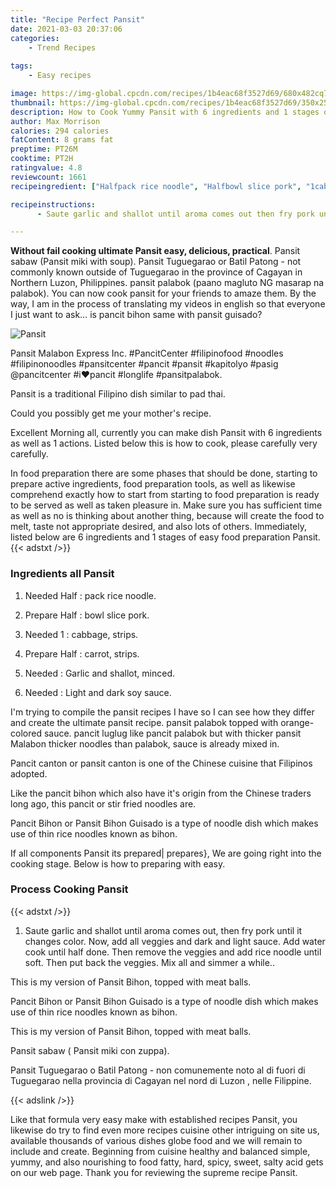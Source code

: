 ```yaml
---
title: "Recipe Perfect Pansit"
date: 2021-03-03 20:37:06
categories:
    - Trend Recipes
    
tags:
    - Easy recipes

image: https://img-global.cpcdn.com/recipes/1b4eac68f3527d69/680x482cq70/pansit-recipe-main-photo.jpg
thumbnail: https://img-global.cpcdn.com/recipes/1b4eac68f3527d69/350x250cq70/pansit-recipe-main-photo.jpg
description: How to Cook Yummy Pansit with 6 ingredients and 1 stages of easy cooking.
author: Max Morrison
calories: 294 calories
fatContent: 8 grams fat
preptime: PT26M
cooktime: PT2H
ratingvalue: 4.8
reviewcount: 1661
recipeingredient: ["Halfpack rice noodle", "Halfbowl slice pork", "1cabbage strips", "Halfcarrot strips", "Garlic and shallot minced", "Light and dark soy sauce"]

recipeinstructions: 
      - Saute garlic and shallot until aroma comes out then fry pork until it changes color Now add all veggies and dark and light sauce Add water cook until half done Then remove the veggies and add rice noodle until soft Then put back the veggies Mix all and simmer a while

---
```




**Without fail cooking ultimate Pansit easy, delicious, practical**. Pansit sabaw (Pansit miki with soup). Pansit Tuguegarao or Batil Patong - not commonly known outside of Tuguegarao in the province of Cagayan in Northern Luzon, Philippines. pansit palabok (paano magluto NG masarap na palabok). You can now cook pansit for your friends to amaze them. By the way, I am in the process of translating my videos in english so that everyone I just want to ask… is pancit bihon same with pansit guisado?


![Pansit](https://img-global.cpcdn.com/recipes/1b4eac68f3527d69/680x482cq70/pansit-recipe-main-photo.jpg "Pansit")



Pansit Malabon Express Inc. #PancitCenter #filipinofood #noodles #filipinonoodles #pansitcenter #pancit #pansit #kapitolyo #pasig @pancitcenter #i❤pancit #longlife #pansitpalabok.

Pansit is a traditional Filipino dish similar to pad thai.

Could you possibly get me your mother&#39;s recipe.


Excellent Morning all, currently you can make dish Pansit with 6 ingredients as well as 1 actions. Listed below this is how to cook, please carefully very carefully.

In food preparation there are some phases that should be done, starting to prepare active ingredients, food preparation tools, as well as likewise comprehend exactly how to start from starting to food preparation is ready to be served as well as taken pleasure in. Make sure you has sufficient time as well as no is thinking about another thing, because will create the food to melt, taste not appropriate desired, and also lots of others. Immediately, listed below are 6 ingredients and 1 stages of easy food preparation Pansit.
{{< adstxt />}}

### Ingredients all Pansit


1. Needed Half : pack rice noodle.

1. Prepare Half : bowl slice pork.

1. Needed 1 : cabbage, strips.

1. Prepare Half : carrot, strips.

1. Needed  : Garlic and shallot, minced.

1. Needed  : Light and dark soy sauce.


I&#39;m trying to compile the pansit recipes I have so I can see how they differ and create the ultimate pansit recipe. pansit palabok topped with orange-colored sauce. pancit luglug like pancit palabok but with thicker pansit Malabon thicker noodles than palabok, sauce is already mixed in.

Pancit canton or pansit canton is one of the Chinese cuisine that Filipinos adopted.

Like the pancit bihon which also have it&#39;s origin from the Chinese traders long ago, this pancit or stir fried noodles are.

Pancit Bihon or Pansit Bihon Guisado is a type of noodle dish which makes use of thin rice noodles known as bihon.


If all components Pansit its prepared| prepares}, We are going right into the cooking stage. Below is how to preparing with easy.

### Process Cooking Pansit

{{< adstxt />}}


1. Saute garlic and shallot until aroma comes out, then fry pork until it changes color. Now, add all veggies and dark and light sauce. Add water cook until half done. Then remove the veggies and add rice noodle until soft. Then put back the veggies. Mix all and simmer a while..




This is my version of Pansit Bihon, topped with meat balls.

Pancit Bihon or Pansit Bihon Guisado is a type of noodle dish which makes use of thin rice noodles known as bihon.

This is my version of Pansit Bihon, topped with meat balls.

Pansit sabaw ( Pansit miki con zuppa).

Pansit Tuguegarao o Batil Patong - non comunemente noto al di fuori di Tuguegarao nella provincia di Cagayan nel nord di Luzon , nelle Filippine.


{{< adslink />}}

Like that formula very easy make with established recipes Pansit, you likewise do try to find even more recipes cuisine other intriguing on site us, available thousands of various dishes globe food and we will remain to include and create. Beginning from cuisine healthy and balanced simple, yummy, and also nourishing to food fatty, hard, spicy, sweet, salty acid gets on our web page. Thank you for reviewing the supreme recipe Pansit.
